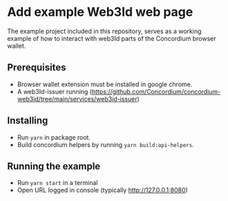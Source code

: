 # Add example Web3Id web page

The example project included in this repository, serves as a working example of how to interact with web3Id parts of the Concordium browser wallet.

## Prerequisites

-   Browser wallet extension must be installed in google chrome.
-   A web3Id-issuer running (https://github.com/Concordium/concordium-web3id/tree/main/services/web3id-issuer)

## Installing

-   Run `yarn` in package root.
-   Build concordium helpers by running `yarn build:api-helpers`.

## Running the example

-   Run `yarn start` in a terminal
-   Open URL logged in console (typically http://127.0.0.1:8080)
